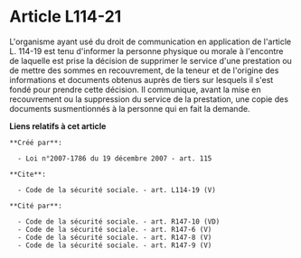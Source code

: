 # Article L114-21

L'organisme ayant usé du droit de communication en application de l'article L. 114-19 est tenu d'informer la personne
physique ou morale à l'encontre de laquelle est prise la décision de supprimer le service d'une prestation ou de mettre des
sommes en recouvrement, de la teneur et de l'origine des informations et documents obtenus auprès de tiers sur lesquels il
s'est fondé pour prendre cette décision. Il communique, avant la mise en recouvrement ou la suppression du service de la
prestation, une copie des documents susmentionnés à la personne qui en fait la demande.

**Liens relatifs à cet article**

	**Créé par**:

	  - Loi n°2007-1786 du 19 décembre 2007 - art. 115

	**Cite**:

	  - Code de la sécurité sociale. - art. L114-19 (V)

	**Cité par**:

	  - Code de la sécurité sociale. - art. R147-10 (VD)
	  - Code de la sécurité sociale. - art. R147-6 (V)
	  - Code de la sécurité sociale. - art. R147-8 (V)
	  - Code de la sécurité sociale. - art. R147-9 (V)
